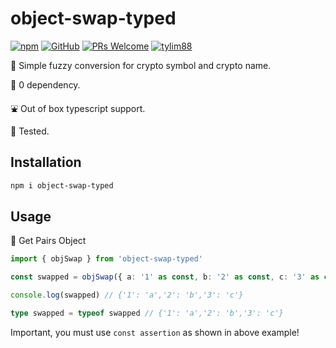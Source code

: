 # object-swap-typed

[![npm](https://img.shields.io/npm/v/object-swap-typed)](https://www.npmjs.com/package/object-swap-typed) [![GitHub](https://img.shields.io/github/license/tylim88/object-swap-typed)](https://github.com/tylim88/object-swap-typed/blob/master/LICENSE) [![PRs Welcome](https://img.shields.io/badge/PRs-welcome-brightgreen.svg?style=flat-square)](https://github.com/tylim88/object-swap-typed/pulls) [![tylim88](https://circleci.com/gh/tylim88/object-swap-typed.svg?style=shield)](<[LINK](https://github.com/tylim88/object-swap-typed#object-swap-typed)>)

🐤 Simple fuzzy conversion for crypto symbol and crypto name.

🥰 0 dependency.

⛲️ Out of box typescript support.

🦺 Tested.

## Installation

```bash
npm i object-swap-typed
```

## Usage

🎵 Get Pairs Object

```ts
import { objSwap } from 'object-swap-typed'

const swapped = objSwap({ a: '1' as const, b: '2' as const, c: '3' as const })

console.log(swapped) // {'1': 'a','2': 'b','3': 'c'}

type swapped = typeof swapped // {'1': 'a','2': 'b','3': 'c'}
```

Important, you must use `const assertion` as shown in above example!
